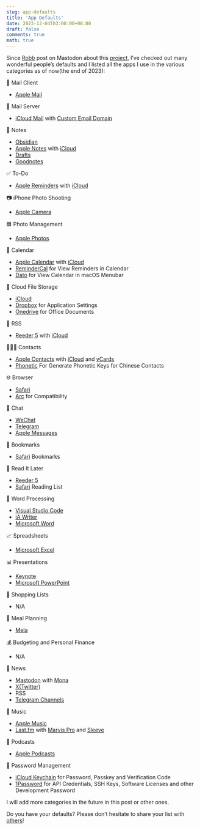 ```yaml
---
slug: app-defaults
title: 'App Defaults'
date: 2023-12-04T03:00:00+08:00
draft: false
comments: true
math: true
---
```


Since [Robb](https://social.lol/@robb) post on Mastodon about this [project](https://defaults.rknight.me), I’ve checked out many wonderful people’s defaults and I listed all the apps I use in the various categories as of now(the end of 2023):

📨 Mail Client
+ [Apple Mail](https://apps.apple.com/us/app/mail/id1108187098)

📮 Mail Server
+ [iCloud Mail](https://www.icloud.com/mail) with [Custom Email Domain](https://support.apple.com/en-us/HT212514)

📝 Notes
+ [Obsidian](https://obsidian.md)
+ [Apple Notes](https://apps.apple.com/us/app/notes/id1110145109) with [iCloud](https://www.icloud.com/notes)
+ [Drafts](https://getdrafts.com)
+ [Goodnotes](https://www.goodnotes.com)

✅ To-Do
+ [Apple Reminders](https://apps.apple.com/us/app/reminders/id1108187841) with [iCloud](https://www.icloud.com/reminders)

📷 iPhone Photo Shooting
+ [Apple Camera](https://apps.apple.com/us/app/camera/id1584216193)

🟦 Photo Management
+ [Apple Photos](https://apps.apple.com/us/app/photos/id1584215428)

📆 Calendar
+ [Apple Calendar](https://apps.apple.com/us/app/calendar/id1108185179) with [iCloud](https://www.icloud.com/calendar)
+ [ReminderCal](https://remindercal.bilaal.co.uk) for View Reminders in Calendar
+ [Dato](https://sindresorhus.com/dato) for View Calendar in macOS Menubar

📁 Cloud File Storage
+ [iCloud](https://www.icloud.com)
+ [Dropbox](https://www.dropbox.com) for Application Settings
+ [Onedrive](https://onedrive.live.com) for Office Documents 

📖 RSS
+ [Reeder 5](https://reeder.app) with [iCloud](https://www.icloud.com)

🙍🏻‍♂️ Contacts
+ [Apple Contacts](https://apps.apple.com/us/app/contacts/id1069512615) with [iCloud](https://www.icloud.com/contacts) and [vCards](https://github.com/metowolf/vCards)
+ [Phonetic](https://github.com/iAugux/Phonetic) For Generate Phonetic Keys for Chinese Contacts

🌐 Browser
+ [Safari](https://www.apple.com/safari/)
+ [Arc](https://arc.net) for Compatibility

💬 Chat
+ [WeChat](https://www.wechat.com/us/)
+ [Telegram](https://telegram.org)
+ [Apple Messages](https://apps.apple.com/us/app/messages/id1146560473)

🔖 Bookmarks
+ [Safari](https://www.apple.com/safari/) Bookmarks

📑 Read It Later
+ [Reeder 5](https://reeder.app)
+ [Safari](https://www.apple.com/safari/) Reading List

📜 Word Processing
+ [Visual Studio Code](https://code.visualstudio.com)
+ [iA Writer](https://ia.net/writer)
+ [Microsoft Word](https://www.microsoft.com/en-us/microsoft-365/word)

📈 Spreadsheets
+ [Microsoft Excel](https://www.microsoft.com/en-us/microsoft-365/excel)

📊 Presentations
+ [Keynote](https://www.apple.com/keynote/)
+ [Microsoft PowerPoint](https://www.microsoft.com/en-us/microsoft-365/powerpoint)

🛒 Shopping Lists
+ N/A

🍴 Meal Planning
+ [Mela](https://mela.recipes)

💰 Budgeting and Personal Finance
+ N/A

📰 News
+ [Mastodon](https://joinmastodon.org) with [Mona](https://mastodon.social/@MonaApp)
+ [X(Twitter)](https://x.com)
+ RSS
+ [Telegram Channels](https://telegram.org/tour/channels)

🎵 Music
+ [Apple Music](https://www.apple.com/apple-music/)
+ [Last.fm](https://www.last.fm) with [Marvis Pro](https://appaddy.wixsite.com/marvis) and [Sleeve](https://replay.software/sleeve)

🎤 Podcasts
+ [Apple Podcasts](https://www.apple.com/apple-podcasts/)

🔐 Password Management
+ [iCloud Keychain](https://support.apple.com/en-us/HT204085) for Password, Passkey and Verification Code
+ [1Password](https://1password.com) for API Credentials, SSH Keys, Software Licenses and other Development Password

I will add more categories in the future in this post or other ones.

Do you have your defaults? Please don’t hesitate to share your list with [others](https://github.com/rknightuk/app-defaults)!